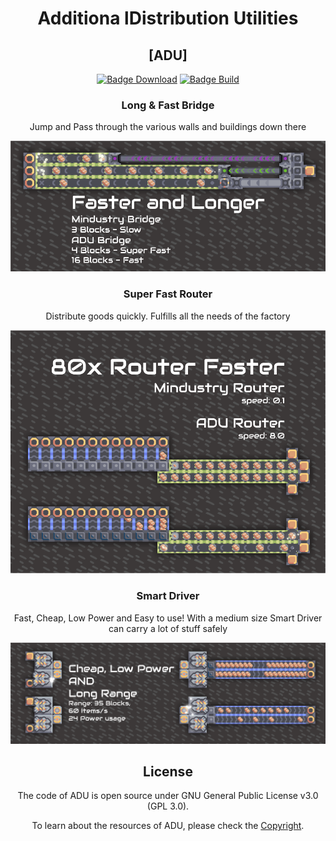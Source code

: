 <div align="center">

# Additiona lDistribution Utilities
## [ADU]

[![Badge Download]][Download]
[![Badge Build]][LDownload]

### Long & Fast Bridge
Jump and Pass through the various walls and buildings down there

![Bridge](Project/setting/image/bridge-spoiler.png)

### Super Fast Router
Distribute goods quickly. Fulfills all the needs of the factory

![Router](Project/setting/image/router-spoiler.png)

### Smart Driver
Fast, Cheap, Low Power and Easy to use! With a medium size Smart Driver can carry a lot of stuff safely

![Driver](Project/setting/image/smart-driver.png)

## License

The code of ADU is open source under GNU General Public License v3.0 (GPL 3.0).

To learn about the resources of ADU, please check the [Copyright](Project/setting/github/COPYRIGHT.md).
</div>

<!-----------------------------------------------------[ LINK ]------------------------------------------------------>

<!-----------------------------------------------------[ BADGE]------------------------------------------------------>

[Badge Build]: https://img.shields.io/badge/DOWNLOAD%20LATEST%20BUILD-ALPHA-c5271b?style=for-the-badge&logo=onlyoffice&labelColor=951f1b

[Badge Download]: https://img.shields.io/github/downloads/ReinKageno/AdditionalDistributionUtilities/total?color=1B95df&label=Download&logo=docusign&logoColor=white&style=for-the-badge&labelColor=1B82cd

<!------------------------------------------------------------------------------------------------------------------->

[LDownload]: https://github.com/RakaGIT/ReTurret/archive/refs/heads/main.zip

[Download]: https://github.com/liplum/CyberIO/releases/latest
